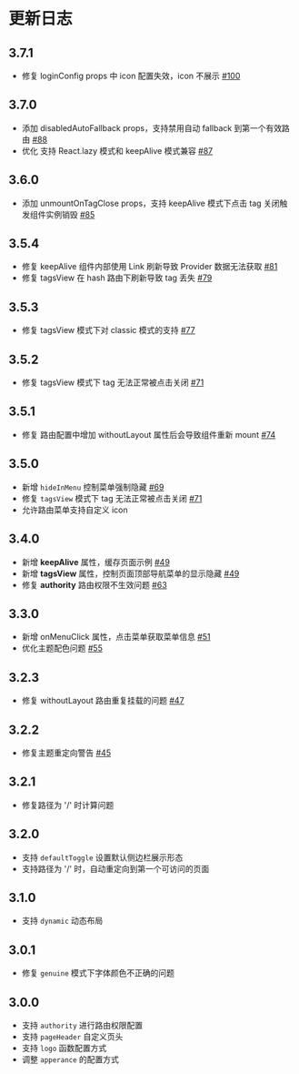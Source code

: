 # 更新日志

## 3.7.1

- 修复 loginConfig props 中 icon 配置失效，icon 不展示 [#100](https://github.com/XiaoMi/hiui/issues/100)

## 3.7.0

- 添加 disabledAutoFallback props，支持禁用自动 fallback 到第一个有效路由 [#88](https://github.com/XiaoMi/hiui/issues/88)
- 优化 支持 React.lazy 模式和 keepAlive 模式兼容 [#87](https://github.com/XiaoMi/hiui/issues/87)

## 3.6.0

- 添加 unmountOnTagClose props，支持 keepAlive 模式下点击 tag 关闭触发组件实例销毁 [#85](https://github.com/XiaoMi/hiui/issues/85)

## 3.5.4

- 修复 keepAlive 组件内部使用 Link 刷新导致 Provider 数据无法获取 [#81](https://github.com/XiaoMi/hiui/issues/81)
- 修复 tagsView 在 hash 路由下刷新导致 tag 丢失 [#79](https://github.com/XiaoMi/hiui/issues/79)

## 3.5.3

- 修复 tagsView 模式下对 classic 模式的支持 [#77](https://github.com/XiaoMi/hiui/issues/77)

## 3.5.2

- 修复 tagsView 模式下 tag 无法正常被点击关闭 [#71](https://github.com/XiaoMi/hiui/issues/71)

## 3.5.1

- 修复 路由配置中增加 withoutLayout 属性后会导致组件重新 mount [#74](https://github.com/XiaoMi/hiui/issues/74)

## 3.5.0

- 新增 `hideInMenu` 控制菜单强制隐藏 [#69](https://github.com/XiaoMi/hiui/issues/69)
- 修复 `tagsView` 模式下 tag 无法正常被点击关闭 [#71](https://github.com/XiaoMi/hiui/issues/71)
- 允许路由菜单支持自定义 icon

## 3.4.0

- 新增 **keepAlive** 属性，缓存页面示例 [#49](https://github.com/XiaoMi/hiui/issues/49)
- 新增 **tagsView** 属性，控制页面顶部导航菜单的显示隐藏 [#49](https://github.com/XiaoMi/hiui/issues/49)
- 修复 **authority** 路由权限不生效问题 [#63](https://github.com/XiaoMi/hiui/issues/63)

## 3.3.0

- 新增 onMenuClick 属性，点击菜单获取菜单信息 [#51](https://github.com/XiaoMi/hiui/issues/51)
- 优化主题配色问题 [#55](https://github.com/XiaoMi/hiui/issues/55)

## 3.2.3

- 修复 withoutLayout 路由重复挂载的问题 [#47](https://github.com/XiaoMi/hiui/issues/47)

## 3.2.2

- 修复主题重定向警告 [#45](https://github.com/XiaoMi/hiui/issues/45)

## 3.2.1

- 修复路径为 '/' 时计算问题

## 3.2.0

- 支持 `defaultToggle` 设置默认侧边栏展示形态
- 支持路径为 '/' 时，自动重定向到第一个可访问的页面

## 3.1.0

- 支持 `dynamic` 动态布局

## 3.0.1

- 修复 `genuine` 模式下字体颜色不正确的问题

## 3.0.0

- 支持 `authority` 进行路由权限配置
- 支持 `pageHeader` 自定义页头
- 支持 `logo` 函数配置方式
- 调整 `apperance` 的配置方式
